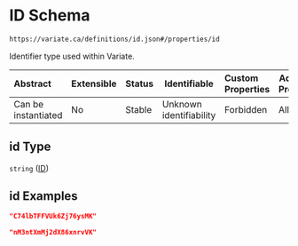 # ID Schema

```txt
https://variate.ca/definitions/id.json#/properties/id
```

Identifier type used within Variate.


| Abstract            | Extensible | Status | Identifiable            | Custom Properties | Additional Properties | Access Restrictions | Defined In                                                                                   |
| :------------------ | ---------- | ------ | ----------------------- | :---------------- | --------------------- | ------------------- | -------------------------------------------------------------------------------------------- |
| Can be instantiated | No         | Stable | Unknown identifiability | Forbidden         | Allowed               | none                | [experiment.schema.json\*](../out/definitions/experiment.schema.json "open original schema") |

## id Type

`string` ([ID](experiment-properties-id-1.md))

## id Examples

```json
"C74lbTFFVUk6Zj76ysMK"
```

```json
"nM3ntXmMj2dX86xnrvVK"
```
